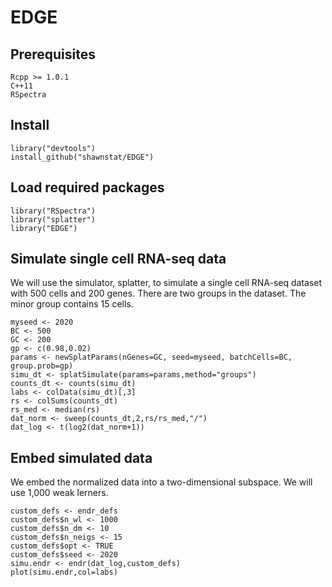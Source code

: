 # EDGE

## Prerequisites
    Rcpp >= 1.0.1
    C++11
    RSpectra
    
## Install
    library("devtools")
    install_github("shawnstat/EDGE")

## Load required packages
    library("RSpectra")
    library("splatter")
    library("EDGE")

## Simulate single cell RNA-seq data
We will use the simulator, splatter, to simulate a single cell RNA-seq dataset with 500 cells and 200 genes. There are two groups in the dataset. The minor group contains 15 cells. 

    myseed <- 2020
    BC <- 500
    GC <- 200
    gp <- c(0.98,0.02)
    params <- newSplatParams(nGenes=GC, seed=myseed, batchCells=BC, group.prob=gp)
    simu_dt <- splatSimulate(params=params,method="groups")
    counts_dt <- counts(simu_dt)
    labs <- colData(simu_dt)[,3]
    rs <- colSums(counts_dt)
    rs_med <- median(rs)
    dat_norm <- sweep(counts_dt,2,rs/rs_med,"/")
    dat_log <- t(log2(dat_norm+1))

## Embed simulated data
We embed the normalized data into a two-dimensional subspace. We will use 1,000 weak lerners. 

    custom_defs <- endr_defs
    custom_defs$n_wl <- 1000
    custom_defs$n_dm <- 10
    custom_defs$n_neigs <- 15
    custom_defs$opt <- TRUE
    custom_defs$seed <- 2020
    simu.endr <- endr(dat_log,custom_defs)
    plot(simu.endr,col=labs)

